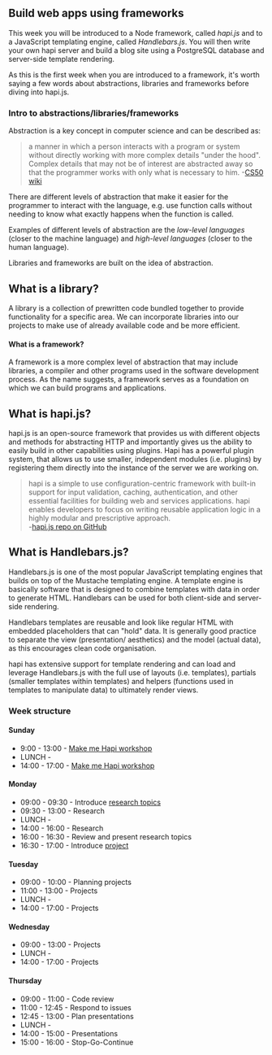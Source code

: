 ## Build web apps using frameworks

This week you will be introduced to a Node framework, called *hapi.js* and to a
JavaScript templating engine, called *Handlebars.js*. You will then write your
own hapi server and build a blog site using a PostgreSQL database and server-side
template rendering.

As this is the first week when you are introduced to a framework, it's worth
saying a few words about abstractions, libraries and frameworks before diving
into hapi.js.

### Intro to abstractions/libraries/frameworks
Abstraction is a key concept in computer science and can be described as:
> a manner in which a person interacts with a program or system without directly
working with more complex details "under the hood". Complex details that may not
be of interest are abstracted away so that the programmer works with only what
is necessary to him.
-[CS50 wiki](http://cs50.wiki/Abstraction)

There are different levels of abstraction that make it easier for the programmer
to interact with the language, e.g. use function calls without needing to know
what exactly happens when the function is called.

Examples of different levels of abstraction are the *low-level languages* (closer
to the machine language) and *high-level languages* (closer to the human language).

Libraries and frameworks are built on the idea of abstraction.

## What is a library?
A library is a collection of prewritten code bundled together to provide
functionality for a specific area. We can incorporate libraries into our projects
to make use of already available code and be more efficient.

#### What is a framework?
A framework is a more complex level of abstraction that may include libraries,
a compiler and other programs used in the software development process. As the
name suggests, a framework serves as a foundation on which we can build programs
and applications.

## What is hapi.js?

hapi.js is an open-source framework that provides us with different objects and
methods for abstracting HTTP and importantly gives us the ability to easily build
in other capabilities using plugins. Hapi has a powerful plugin system, that
allows us to use smaller, independent modules (i.e. plugins) by registering them
directly into the instance of the server we are working on.

> hapi is a simple to use configuration-centric framework with built-in support
for input validation, caching, authentication, and other essential facilities
for building web and services applications. hapi enables developers to focus on
writing reusable application logic in a highly modular and prescriptive approach.  
-[hapi.js repo on GitHub](https://github.com/hapijs/hapi)

## What is Handlebars.js?

Handlebars.js is one of the most popular JavaScript templating engines that builds
on top of the Mustache templating engine. A template engine is basically software
that is designed to combine templates with data in order to generate HTML.
Handlebars can be used for both client-side and server-side rendering.

Handlebars templates are reusable and look like regular HTML with embedded
placeholders that can "hold" data. It is generally good practice to separate the
view (presentation/ aesthetics) and the model (actual data), as this encourages
clean code organisation.

hapi has extensive support for template rendering and can load and leverage Handlebars.js
with the full use of layouts (i.e. templates), partials (smaller templates within
templates) and helpers (functions used in templates to manipulate data) to
ultimately render views.

### Week structure

#### Sunday
- 9:00 - 13:00 - [Make me Hapi workshop](https://github.com/hapijs/makemehapi)
- LUNCH -
- 14:00 - 17:00 - [Make me Hapi workshop](https://github.com/hapijs/makemehapi)

#### Monday
- 09:00 - 09:30 - Introduce [research topics](./research.md)
- 09:30 - 13:00 - Research
- LUNCH -
- 14:00 - 16:00 - Research
- 16:00 - 16:30 - Review and present research topics
- 16:30 - 17:00 - Introduce [project](./project.md)

#### Tuesday
- 09:00 - 10:00 - Planning projects
- 11:00 - 13:00 - Projects
- LUNCH -
- 14:00 - 17:00 - Projects

#### Wednesday
- 09:00 - 13:00 - Projects
- LUNCH -
- 14:00 - 17:00 - Projects

#### Thursday
- 09:00 - 11:00 - Code review
- 11:00 - 12:45 - Respond to issues
- 12:45 - 13:00 - Plan presentations
- LUNCH -
- 14:00 - 15:00 - Presentations
- 15:00 - 16:00 - Stop-Go-Continue
